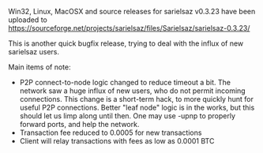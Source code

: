 Win32, Linux, MacOSX and source releases for sarielsaz v0.3.23 have been uploaded to
https://sourceforge.net/projects/sarielsaz/files/Sarielsaz/sarielsaz-0.3.23/

This is another quick bugfix release, trying to deal with the influx of new sarielsaz users.

Main items of note:

* P2P connect-to-node logic changed to reduce timeout a bit.  The network saw a huge influx of new users, who do not permit incoming connections.  This change is a short-term hack, to more quickly hunt for useful P2P connections.  Better "leaf node" logic is in the works, but this should let us limp along until then.  One may use -upnp to properly forward ports, and help the network.
* Transaction fee reduced to 0.0005 for new transactions
* Client will relay transactions with fees as low as 0.0001 BTC
